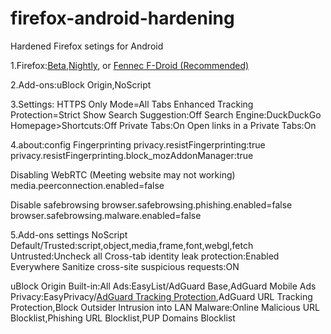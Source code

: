 # firefox-android-hardening
Hardened Firefox setings for Android 

1.Firefox:[Beta](https://play.google.com/store/apps/details?id=org.mozilla.firefox_beta),[Nightly](https://play.google.com/store/apps/details?id=org.mozilla.fenix), or [Fennec F-Droid (Recommended)](https://f-droid.org/packages/org.mozilla.fennec_fdroid)

2.Add-ons:uBlock Origin,NoScript

3.Settings:
HTTPS Only Mode=All Tabs
Enhanced Tracking Protection=Strict
Show Search Suggestion:Off
Search Engine:DuckDuckGo
Homepage>Shortcuts:Off
Private Tabs:On
Open links in a Private Tabs:On

4.about:config
Fingerprinting 
privacy.resistFingerprinting:true
privacy.resistFingerprinting.block_mozAddonManager:true

Disabling WebRTC (Meeting website may not working)
media.peerconnection.enabled=false

Disable safebrowsing
browser.safebrowsing.phishing.enabled=false
browser.safebrowsing.malware.enabled=false

5.Add-ons settings
NoScript
Default/Trusted:script,object,media,frame,font,webgl,fetch
Untrusted:Uncheck all
Cross-tab identity leak protection:Enabled Everywhere
Sanitize cross-site suspicious requests:ON

uBlock Origin
Built-in:All
Ads:EasyList/AdGuard Base,AdGuard Mobile Ads
Privacy:EasyPrivacy/[AdGuard Tracking Protection](abp:subscribe?location=https%3A%2F%2Ffilters.adtidy.org%2Fextension%2Fublock%2Ffilters%2F3.txt&title=AdGuard%20Tracking%20Protection%20Filter%20(uBlock%20Origin)),AdGuard URL Tracking Protection,Block Outsider Intrusion into LAN
Malware:Online Malicious URL Blocklist,Phishing URL Blocklist,PUP Domains Blocklist
